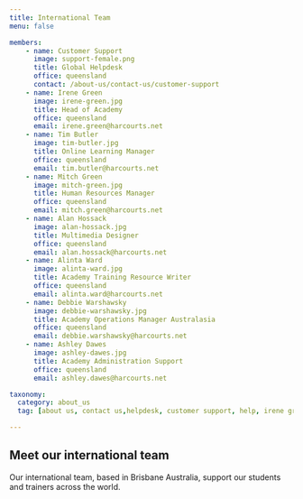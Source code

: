 ```yaml
---
title: International Team
menu: false

members:
    - name: Customer Support
      image: support-female.png
      title: Global Helpdesk
      office: queensland
      contact: /about-us/contact-us/customer-support
    - name: Irene Green
      image: irene-green.jpg
      title: Head of Academy
      office: queensland
      email: irene.green@harcourts.net
    - name: Tim Butler
      image: tim-butler.jpg
      title: Online Learning Manager
      office: queensland
      email: tim.butler@harcourts.net
    - name: Mitch Green
      image: mitch-green.jpg
      title: Human Resources Manager
      office: queensland
      email: mitch.green@harcourts.net
    - name: Alan Hossack
      image: alan-hossack.jpg
      title: Multimedia Designer
      office: queensland
      email: alan.hossack@harcourts.net
    - name: Alinta Ward
      image: alinta-ward.jpg
      title: Academy Training Resource Writer
      office: queensland
      email: alinta.ward@harcourts.net
    - name: Debbie Warshawsky
      image: debbie-warshawsky.jpg
      title: Academy Operations Manager Australasia
      office: queensland
      email: debbie.warshawsky@harcourts.net
    - name: Ashley Dawes
      image: ashley-dawes.jpg
      title: Academy Administration Support
      office: queensland
      email: ashley.dawes@harcourts.net

taxonomy:
  category: about_us
  tag: [about us, contact us,helpdesk, customer support, help, irene green, debbie ]

---
```

## Meet our international team

Our international team, based in Brisbane Australia, support our students and trainers across the world.
